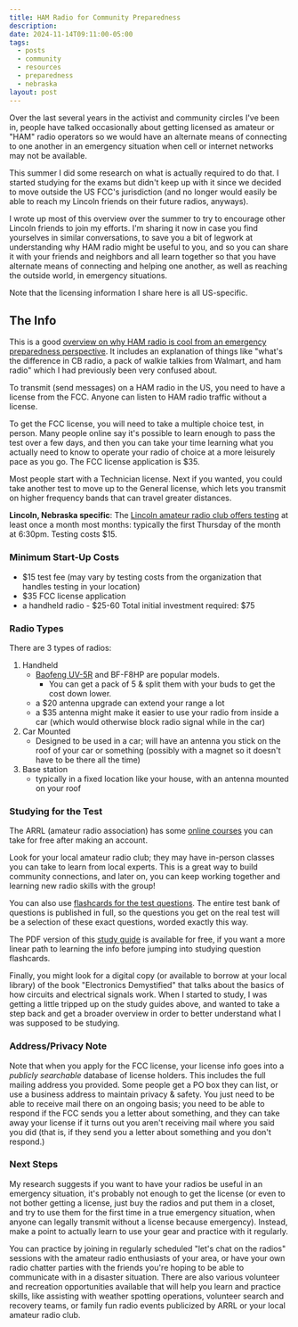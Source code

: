 ```yaml
---
title: HAM Radio for Community Preparedness
description: 
date: 2024-11-14T09:11:00-05:00
tags:
  - posts
  - community
  - resources
  - preparedness
  - nebraska
layout: post
---
```

Over the last several years in the activist and community circles I've been in, people have talked occasionally about getting licensed as amateur or "HAM" radio operators so we would have an alternate means of connecting to one another in an emergency situation when cell or internet networks may not be available.

This summer I did some research on what is actually required to do that. I started studying for the exams but didn't keep up with it since we decided to move outside the US FCC's jurisdiction (and no longer would easily be able to reach my Lincoln friends on their future radios, anyways).

I wrote up most of this overview over the summer to try to encourage other Lincoln friends to join my efforts. I'm sharing it now in case you find yourselves in similar conversations, to save you a bit of legwork at understanding why HAM radio might be useful to you, and so you can share it with your friends and neighbors and all learn together so that you have alternate means of connecting and helping one another, as well as reaching the outside world, in emergency situations.

Note that the licensing information I share here is all US-specific.

## The Info

This is a good [overview on why HAM radio is cool from an emergency preparedness perspective](https://theprepared.com/survival-skills/guides/beginners-guide-amateur-ham-radio-preppers/). It includes an explanation of things like "what's the difference in CB radio, a pack of walkie talkies from Walmart, and ham radio" which I had previously been very confused about.

To transmit (send messages) on a HAM radio in the US, you need to have a license from the FCC. Anyone can listen to HAM radio traffic without a license.

To get the FCC license, you will need to take a multiple choice test, in person. Many people online say it's possible to learn enough to pass the test over a few days, and then you can take your time learning what you actually need to know to operate your radio of choice at a more leisurely pace as you go. The FCC license application is $35.

Most people start with a Technician license. Next if you wanted, you could take another test to move up to the General license, which lets you transmit on higher frequency bands that can travel greater distances.

**Lincoln, Nebraska specific**: The [Lincoln amateur radio club offers testing](https://k0kkv.org/get-your-license/) at least once a month most months: typically the first Thursday of the month at 6:30pm. Testing costs $15.

### Minimum Start-Up Costs
- $15 test fee (may vary by testing costs from the organization that handles testing in your location)
- $35 FCC license application
- a handheld radio - $25-60
Total initial investment required: $75

### Radio Types

There are 3 types of radios:
1. Handheld
	- [Baofeng UV-5R](https://www.baofengradio.com/products/uv-5r?variant=39340511002704) and BF-F8HP are popular models.
		- You can get a pack of 5 & split them with your buds to get the cost down lower.
	- a $20 antenna upgrade can extend your range a lot
	- a $35 antenna might make it easier to use your radio from inside a car (which would otherwise block radio signal while in the car)
2. Car Mounted
	- Designed to be used in a car; will have an antenna you stick on the roof of your car or something (possibly with a magnet so it doesn't have to be there all the time)
3. Base station
	- typically in a fixed location like your house, with an antenna mounted on your roof

### Studying for the Test
The ARRL (amateur radio association) has some [online courses](https://learn.arrl.org/courses/?pathPage=%2Farrl%2Fcourses) you can take for free after making an account.

Look for your local amateur radio club; they may have in-person classes you can take to learn from local experts. This is a great way to build community connections, and later on, you can keep working together and learning new radio skills with the group!

You can also use [flashcards for the test questions](https://hamstudy.org/). The entire test bank of questions is published in full, so the questions you get on the real test will be a selection of these exact questions, worded exactly this way.

The PDF version of this [study guide](https://www.kb6nu.com/study-guides/) is available for free, if you want a more linear path to learning the info before jumping into studying question flashcards.

Finally, you might look for a digital copy (or available to borrow at your local library) of the book "Electronics Demystified" that talks about the basics of how circuits and electrical signals work. When I started to study, I was getting a little tripped up on the study guides above, and wanted to take a step back and get a broader overview in order to better understand what I was supposed to be studying.

### Address/Privacy Note
Note that when you apply for the FCC license, your license info goes into a _publicly searchable_ database of license holders. This includes the full mailing address you provided. Some people get a PO box they can list, or use a business address to maintain privacy & safety. You just need to be able to receive mail there on an ongoing basis; you need to be able to respond if the FCC sends you a letter about something, and they can take away your license if it turns out you aren't receiving mail where you said you did (that is, if they send you a letter about something and you don't respond.)

### Next Steps
My research suggests if you want to have your radios be useful in an emergency situation, it's probably not enough to get the license (or even to not bother getting a license, just buy the radios and put them in a closet, and try to use them for the first time in a true emergency situation, when anyone can legally transmit without a license because emergency). Instead, make a point to actually learn to use your gear and practice with it regularly. 

You can practice by joining in regularly scheduled "let's chat on the radios" sessions with the amateur radio enthusiasts of your area, or have your own radio chatter parties with the friends you're hoping to be able to communicate with in a disaster situation. There are also various volunteer and recreation opportunities available that will help you learn and practice skills, like assisting with weather spotting operations, volunteer search and recovery teams, or family fun radio events publicized by ARRL or your local amateur radio club. 

